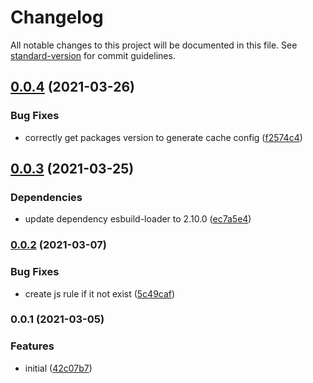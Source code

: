 # Changelog

All notable changes to this project will be documented in this file. See [standard-version](https://github.com/conventional-changelog/standard-version) for commit guidelines.

## [0.0.4](https://github.com/Djaler/vue-cli-plugin-esbuild/compare/v0.0.3...v0.0.4) (2021-03-26)


### Bug Fixes

* correctly get packages version to generate cache config ([f2574c4](https://github.com/Djaler/vue-cli-plugin-esbuild/commit/f2574c4eb90f2467cd52c1f2d598dd3c486759c2))



## [0.0.3](https://github.com/Djaler/vue-cli-plugin-esbuild/compare/v0.0.2...v0.0.3) (2021-03-25)


### Dependencies

* update dependency esbuild-loader to 2.10.0 ([ec7a5e4](https://github.com/Djaler/vue-cli-plugin-esbuild/commit/ec7a5e4c510ddcbb9544396744a85509d739ef12))



### [0.0.2](https://github.com/Djaler/vue-cli-plugin-esbuild/compare/v0.0.1...v0.0.2) (2021-03-07)


### Bug Fixes

* create js rule if it not exist ([5c49caf](https://github.com/Djaler/vue-cli-plugin-esbuild/commit/5c49caf55e0e4f45d9211333537ba44a8cc7c67b))

### 0.0.1 (2021-03-05)


### Features

* initial ([42c07b7](https://github.com/Djaler/vue-cli-plugin-esbuild/commit/42c07b747c3e9ef94ea29bc2702105aed6db21d1))
